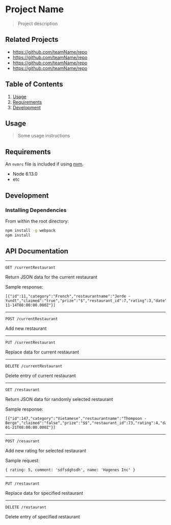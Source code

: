 # Project Name

> Project description

## Related Projects

  - https://github.com/teamName/repo
  - https://github.com/teamName/repo
  - https://github.com/teamName/repo
  - https://github.com/teamName/repo

## Table of Contents

1. [Usage](#Usage)
1. [Requirements](#requirements)
1. [Development](#development)

## Usage

> Some usage instructions

## Requirements

An `nvmrc` file is included if using [nvm](https://github.com/creationix/nvm).

- Node 6.13.0
- etc

## Development

### Installing Dependencies

From within the root directory:

```sh
npm install -g webpack
npm install
```

## API Documentation
---

`GET /currentRestaurant`

  Return JSON data for the current restaurant

  Sample response:
  
    [{"id":11,"category":"French","restaurantname":"Jerde - Yundt","claimed":"true","prize":"$","restaurant_id":7,"rating":3,"date":"2019-11-14T08:00:00.000Z"}]

---

`POST /currentRestaurant`

  Add new restaurant

---

`PUT /currentRestaurant`

  Replace data for current restaurant

---

`DELETE /currentRestaurant`

  Delete entry of current restaurant

---

`GET /restaurant`

  Return JSON data for randomly selected restaurant

  Sample response:

    [{"id":147,"category":"Vietamese","restaurantname":"Thompson - Berge","claimed":"false","prize":"$$","restaurant_id":73,"rating":4,"date":"2020-01-21T08:00:00.000Z"}]

---

`POST /resaurant`

  Add new rating for selected restaurant

  Sample request:

    { rating: 5, comment: 'sdfsdghsdh', name: 'Hagenes Inc' }

---

`PUT /restaurant`

  Replace data for specified restaurant

  ---

`DELETE /restaurant`

  Delete entry of specified restaurant
